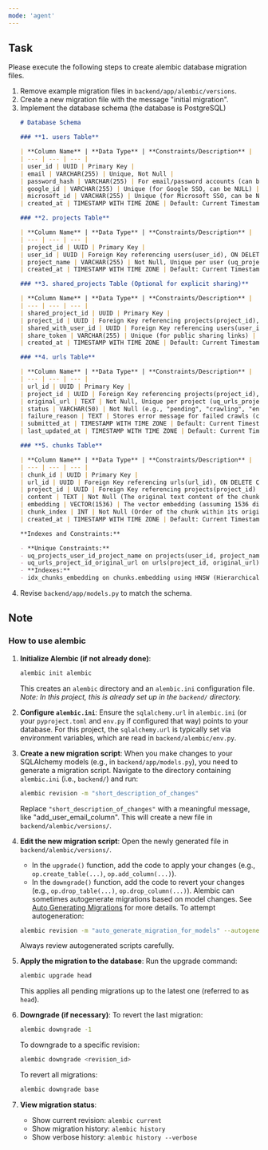 ```yaml
---
mode: 'agent'
---
```


## Task
Please execute the following steps to create alembic database migration files.
1. Remove example migration files in `backend/app/alembic/versions`.
2. Create a new migration file with the message "initial migration".
3. Implement the database schema (the database is PostgreSQL)
    ```markdown
    # Database Schema

    ### **1. users Table**

    | **Column Name** | **Data Type** | **Constraints/Description** |
    | --- | --- | --- |
    | user_id | UUID | Primary Key |
    | email | VARCHAR(255) | Unique, Not Null |
    | password_hash | VARCHAR(255) | For email/password accounts (can be NULL if only SSO is used) |
    | google_id | VARCHAR(255) | Unique (for Google SSO, can be NULL) |
    | microsoft_id | VARCHAR(255) | Unique (for Microsoft SSO, can be NULL) |
    | created_at | TIMESTAMP WITH TIME ZONE | Default: Current Timestamp |

    ### **2. projects Table**

    | **Column Name** | **Data Type** | **Constraints/Description** |
    | --- | --- | --- |
    | project_id | UUID | Primary Key |
    | user_id | UUID | Foreign Key referencing users(user_id), ON DELETE CASCADE |
    | project_name | VARCHAR(255) | Not Null, Unique per user (uq_projects_user_id_project_name constraint) |
    | created_at | TIMESTAMP WITH TIME ZONE | Default: Current Timestamp |

    ### **3. shared_projects Table (Optional for explicit sharing)**

    | **Column Name** | **Data Type** | **Constraints/Description** |
    | --- | --- | --- |
    | shared_project_id | UUID | Primary Key |
    | project_id | UUID | Foreign Key referencing projects(project_id), ON DELETE CASCADE |
    | shared_with_user_id | UUID | Foreign Key referencing users(user_id) (can be NULL for public sharing) |
    | share_token | VARCHAR(255) | Unique (for public sharing links) |
    | created_at | TIMESTAMP WITH TIME ZONE | Default: Current Timestamp |

    ### **4. urls Table**

    | **Column Name** | **Data Type** | **Constraints/Description** |
    | --- | --- | --- |
    | url_id | UUID | Primary Key |
    | project_id | UUID | Foreign Key referencing projects(project_id), ON DELETE CASCADE |
    | original_url | TEXT | Not Null, Unique per project (uq_urls_project_id_original_url constraint) |
    | status | VARCHAR(50) | Not Null (e.g., "pending", "crawling", "encoding", "stored", "failed") |
    | failure_reason | TEXT | Stores error message for failed crawls (can be NULL) |
    | submitted_at | TIMESTAMP WITH TIME ZONE | Default: Current Timestamp |
    | last_updated_at | TIMESTAMP WITH TIME ZONE | Default: Current Timestamp |

    ### **5. chunks Table**

    | **Column Name** | **Data Type** | **Constraints/Description** |
    | --- | --- | --- |
    | chunk_id | UUID | Primary Key |
    | url_id | UUID | Foreign Key referencing urls(url_id), ON DELETE CASCADE |
    | project_id | UUID | Foreign Key referencing projects(project_id) (Denormalized for efficient querying) |
    | content | TEXT | Not Null (The original text content of the chunk) |
    | embedding | VECTOR(1536) | The vector embedding (assuming 1536 dimensions), requires pgvector extension |
    | chunk_index | INT | Not Null (Order of the chunk within its original document) |
    | created_at | TIMESTAMP WITH TIME ZONE | Default: Current Timestamp |

    **Indexes and Constraints:**

    - **Unique Constraints:**
    - uq_projects_user_id_project_name on projects(user_id, project_name)
    - uq_urls_project_id_original_url on urls(project_id, original_url)
    - **Indexes:**
    - idx_chunks_embedding on chunks.embedding using HNSW (Hierarchical Navigable Small World) for efficient similarity search: CREATE INDEX idx_chunks_embedding ON chunks USING hnsw (embedding vector_l2_ops);
    ```
4. Revise `backend/app/models.py` to match the schema.

## Note
### How to use alembic
1.  **Initialize Alembic (if not already done)**:
    ```bash
    alembic init alembic
    ```
    This creates an `alembic` directory and an `alembic.ini` configuration file.
    *Note: In this project, this is already set up in the `backend/` directory.*

2.  **Configure `alembic.ini`**:
    Ensure the `sqlalchemy.url` in `alembic.ini` (or your `pyproject.toml` and `env.py` if configured that way) points to your database.
    For this project, the `sqlalchemy.url` is typically set via environment variables, which are read in `backend/alembic/env.py`.

3.  **Create a new migration script**:
    When you make changes to your SQLAlchemy models (e.g., in `backend/app/models.py`), you need to generate a migration script.
    Navigate to the directory containing `alembic.ini` (i.e., `backend/`) and run:
    ```bash
    alembic revision -m "short_description_of_changes"
    ```
    Replace `"short_description_of_changes"` with a meaningful message, like "add_user_email_column". This will create a new file in `backend/alembic/versions/`.

4.  **Edit the new migration script**:
    Open the newly generated file in `backend/alembic/versions/`.
    -   In the `upgrade()` function, add the code to apply your changes (e.g., `op.create_table(...)`, `op.add_column(...)`).
    -   In the `downgrade()` function, add the code to revert your changes (e.g., `op.drop_table(...)`, `op.drop_column(...)`).
    Alembic can sometimes autogenerate migrations based on model changes. See [Auto Generating Migrations](https://alembic.sqlalchemy.org/en/latest/autogenerate.html) for more details. To attempt autogeneration:
    ```bash
    alembic revision -m "auto_generate_migration_for_models" --autogenerate
    ```
    Always review autogenerated scripts carefully.

5.  **Apply the migration to the database**:
    Run the upgrade command:
    ```bash
    alembic upgrade head
    ```
    This applies all pending migrations up to the latest one (referred to as `head`).

6.  **Downgrade (if necessary)**:
    To revert the last migration:
    ```bash
    alembic downgrade -1
    ```
    To downgrade to a specific revision:
    ```bash
    alembic downgrade <revision_id>
    ```
    To revert all migrations:
    ```bash
    alembic downgrade base
    ```

7.  **View migration status**:
    -   Show current revision: `alembic current`
    -   Show migration history: `alembic history`
    -   Show verbose history: `alembic history --verbose`
